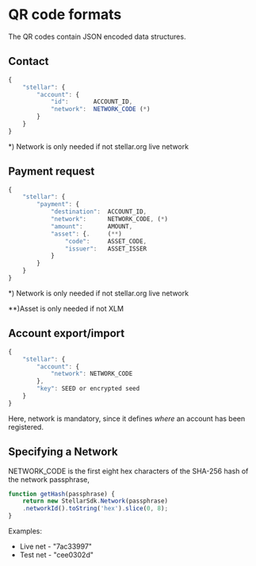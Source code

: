 # QR code formats

The QR codes contain JSON encoded data structures.

## Contact

```javascript
{
    "stellar": {
        "account": {
            "id":       ACCOUNT_ID,
            "network":  NETWORK_CODE (*)
        }
    }
}
```

*) Network is only needed if not stellar.org live network

## Payment request

```javascript
{
    "stellar": {
        "payment": {
            "destination":  ACCOUNT_ID,
            "network":      NETWORK_CODE, (*)
            "amount":       AMOUNT,
            "asset": {.     (**)
                "code":     ASSET_CODE,
                "issuer":   ASSET_ISSER
            }
        }
    }
}
```

*) Network is only needed if not stellar.org live network

**)Asset is only needed if not XLM

## Account export/import

```javascript
{
    "stellar": {
        "account": {
            "network": NETWORK_CODE
        },
        "key": SEED or encrypted seed
    }
}
```

Here, network is mandatory, since it defines *where* an account has been registered. 

## Specifying a Network

NETWORK_CODE is the first eight hex characters of the SHA-256 hash of the network passphrase,

```javascript
function getHash(passphrase) {
    return new StellarSdk.Network(passphrase)
    .networkId().toString('hex').slice(0, 8);
}
```

Examples:

* Live net - "7ac33997"
* Test net - "cee0302d"



